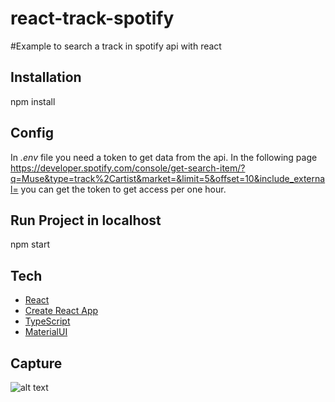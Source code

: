 # react-track-spotify
#Example to search a track in spotify api with react

## Installation

npm install

## Config
In *.env* file you need a token to get data from the api. In the following page
https://developer.spotify.com/console/get-search-item/?q=Muse&type=track%2Cartist&market=&limit=5&offset=10&include_external= you can get the token to get access per one hour.

## Run Project in localhost

npm start

## Tech

- [React](https://es.reactjs.org/)
- [Create React App](https://create-react-app.dev/)
- [TypeScript](https://www.typescriptlang.org/)
- [MaterialUI](https://mui.com/)

## Capture
![alt text](https://i.imgur.com/2x1uvlS.png)
